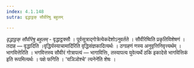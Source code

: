 ```yaml
---
index: 4.1.148
sutra: वृद्धाट्ठक् सौवीरेषु बहुलम्

---
```

_वृद्धाट्ठक् सौवीरेषु बहुलम्_ - वृद्धाट्ठक्सौ । पूर्वसूत्राद्गोत्रेत्येकदेशोऽनुवर्तते । सौवीरेष्विति प्रकृतिविशेषणं । तदाह — वृद्धादिति ।वृद्धिर्यस्याचामादि॑रिति वृद्धिसंज्ञकादित्यर्थः । ठग्ग्रहणं णस्य अनुवृत्तिनिवृत्त्यर्थम् । भागवित्तेरिति । भगवित्तस्य सौवीरं गोत्रापत्यं — भागावित्तिः, तस्यापत्य युवेत्यर्थे ठकि इकादेसे भागवित्तिक॑ इति रूपमित्यर्थः । पक्षे फगिति । 'यञिञोश्चे' त्यनेने॑ति शेषः ।